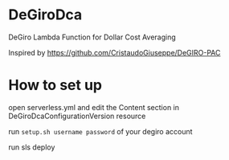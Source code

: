 # DeGiroDca
DeGiro Lambda Function for Dollar Cost Averaging

Inspired by https://github.com/CristaudoGiuseppe/DeGIRO-PAC

# How to set up

open serverless.yml and edit the Content section in DeGiroDcaConfigurationVersion resource

run `setup.sh username password` of your degiro account

run sls deploy